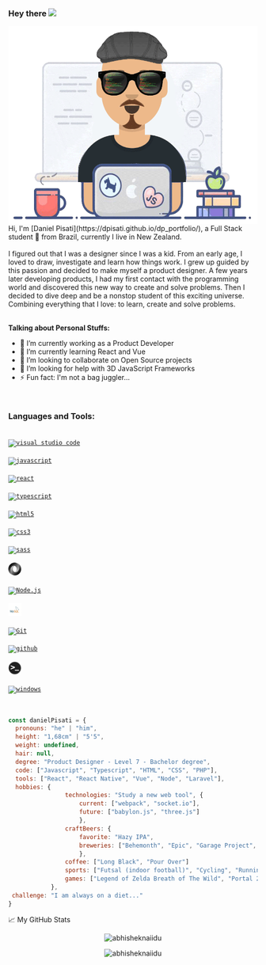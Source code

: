 ### Hey there <img src="https://media.giphy.com/media/hvRJCLFzcasrR4ia7z/giphy.gif" width="25px">

<p align="left"> <img align="right"  alt="GIF" src="https://github.com/dpisati/dpisati/blob/main/profile.gif?raw=true" width="546" height="400" />
Hi, I'm [Daniel Pisati](https://dpisati.github.io/dp_portfolio/), a Full Stack student 🚀 from Brazil, currently I live in New Zealand.<br /><br /> I figured out that I was a designer since I was a kid. From an early age, I loved to draw, investigate and learn how things work. I grew up guided by this passion and decided to make myself a product designer. A few years later developing products, I had my first contact with the programming world and discovered this new way to create and solve problems. Then I decided to dive deep and be a nonstop student of this exciting universe. Combining everything that I love: to learn, create and solve problems.

<br />
<br />

**Talking about Personal Stuffs:**

- 🔭 I’m currently working as a Product Developer
- 🌱 I’m currently learning React and Vue
- 👯 I’m looking to collaborate on Open Source projects
- 🤔 I’m looking for help with 3D JavaScript Frameworks
- ⚡ Fun fact: I'm not a bag juggler...

<br />

### Languages and Tools:

[<code>
<img alt="visual studio code" width="26px" src="https://img.icons8.com/fluent/240/000000/visual-studio-code-2019.png" />
</code>](https://code.visualstudio.com/)
[<code>
<img alt="javascript" width="26px" src="https://img.icons8.com/color/240/000000/javascript.png" />
</code>](https://developer.mozilla.org/en-US/docs/Web/JavaScript)
[<code>
<img alt="react" width="26px" src="https://img.icons8.com/color/240/000000/react-native.png" />
</code>](https://reactjs.org/)
[<code>
<img alt="typescript" width="26px" src="https://img.icons8.com/color/240/000000/typescript.png">
</code>](https://www.typescriptlang.org/)
[<code>
<img alt="html5" width="26px" src="https://img.icons8.com/color/240/000000/html-5.png">
</code>](https://developer.mozilla.org/en-US/docs/Web/HTML)
[<code>
<img alt="css3" width="26px" src="https://img.icons8.com/color/240/000000/css3.png">
</code>](https://developer.mozilla.org/en-US/docs/Web/CSS)
[<code>
<img alt="sass" width="26px" src="https://img.icons8.com/color/240/000000/sass.png">
</code>](https://sass-lang.com/)
[<code>
<img alt="json" width="26px" src="https://raw.githubusercontent.com/github/explore/80688e429a7d4ef2fca1e82350fe8e3517d3494d/topics/json/json.png">
</code>](https://www.json.org/json-en.html)
[<code>
<img alt="Node.js" width="26px" src="https://img.icons8.com/color/240/000000/nodejs.png">
</code>](https://nodejs.org/en/)
[<code>
<img alt="MySQL" width="26px" src="https://raw.githubusercontent.com/github/explore/80688e429a7d4ef2fca1e82350fe8e3517d3494d/topics/mysql/mysql.png">
</code>](https://dev.mysql.com/)
[<code>
<img alt="Git" width="26px" src="https://img.icons8.com/color/240/000000/git.png">
</code>](https://git-scm.com/)
[<code>
<img alt="github" width="26px" src="https://img.icons8.com/ios-glyphs/240/000000/github.png">
</code>](https://github.com/)
[<code>
<img alt="terminal" width="26px" src="https://raw.githubusercontent.com/github/explore/80688e429a7d4ef2fca1e82350fe8e3517d3494d/topics/terminal/terminal.png">
</code>](https://docs.microsoft.com/en-us/windows/terminal/)
[<code>
<img alt="windows" width="26px" src="https://img.icons8.com/color/240/000000/windows-10.png">
</code>](https://www.microsoft.com/en-us/windows)

<br />

```javascript
const danielPisati = {
  pronouns: "he" | "him",
  height: "1,68cm" | "5'5",
  weight: undefined,
  hair: null,
  degree: "Product Designer - Level 7 - Bachelor degree",
  code: ["Javascript", "Typescript", "HTML", "CSS", "PHP"],
  tools: ["React", "React Native", "Vue", "Node", "Laravel"],
  hobbies: {
                technologies: "Study a new web tool", {
                    current: ["webpack", "socket.io"],
                    future: ["babylon.js", "three.js"]
                    },
                craftBeers: {
                    favorite: "Hazy IPA",
                    breweries: ["Behemonth", "Epic", "Garage Project", "8 Wired", "Kereru"]
                    },
                coffee: ["Long Black", "Pour Over"]
                sports: ["Futsal (indoor football)", "Cycling", "Running"],
                games: ["Legend of Zelda Breath of The Wild", "Portal 2", "Rocket League"]
            },
 challenge: "I am always on a diet..."
}
```


📈 My GitHub Stats
<p align="center"> <img src="https://github-readme-stats.vercel.app/api?username=dpisati&show_icons=true&theme=dracula&hide=stars,prs,issues,contribs" alt="abhisheknaiidu" />

<br>

<p align="center"> <img src="https://github-readme-stats.vercel.app/api/top-langs/?username=dpisati&layout=compact&show_icons=true&theme=dracula" alt="abhisheknaiidu" />
